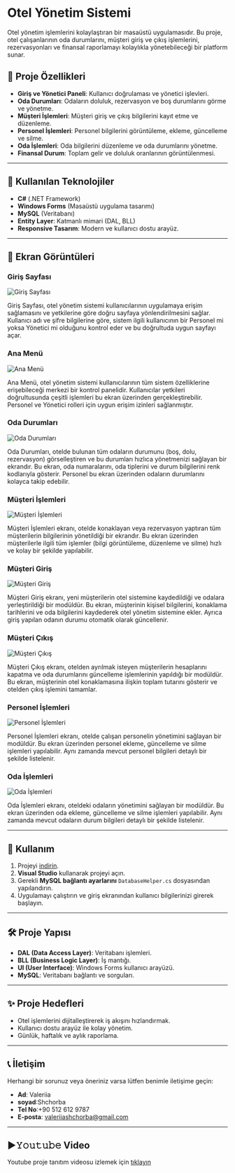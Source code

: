 # Otel Yönetim Sistemi

Otel yönetim işlemlerini kolaylaştıran bir masaüstü uygulamasıdır. Bu proje, otel çalışanlarının oda durumlarını, müşteri giriş ve çıkış işlemlerini, rezervasyonları ve finansal raporlamayı kolaylıkla yönetebileceği bir platform sunar.

## 📌 Proje Özellikleri

- **Giriş ve Yönetici Paneli**: Kullanıcı doğrulaması ve yönetici işlevleri.
- **Oda Durumları**: Odaların doluluk, rezervasyon ve boş durumlarını görme ve yönetme.
- **Müşteri İşlemleri**: Müşteri giriş ve çıkış bilgilerini kayıt etme ve düzenleme.
- **Personel İşlemleri**: Personel bilgilerini görüntüleme, ekleme, güncelleme ve silme.
- **Oda İşlemleri**: Oda bilgilerini düzenleme ve oda durumlarını yönetme.
- **Finansal Durum**: Toplam gelir ve doluluk oranlarının görüntülenmesi.

---

## 📂 Kullanılan Teknolojiler

- **C#** (.NET Framework)
- **Windows Forms** (Masaüstü uygulama tasarımı)
- **MySQL** (Veritabanı)
- **Entity Layer**: Katmanlı mimari (DAL, BLL)
- **Responsive Tasarım**: Modern ve kullanıcı dostu arayüz.

---

## 📸 Ekran Görüntüleri

### Giriş Sayfası
![Giriş Sayfası](./screenshots/Ekran%20g%C3%B6r%C3%BCnt%C3%BCs%C3%BC%202025-01-23%20164054.png)

 Giriş Sayfası, otel yönetim sistemi kullanıcılarının uygulamaya erişim sağlamasını ve yetkilerine göre doğru sayfaya yönlendirilmesini sağlar. Kullanıcı adı ve şifre bilgilerine göre, sistem ilgili kullanıcının bir Personel mi yoksa Yönetici mi olduğunu kontrol eder ve bu doğrultuda uygun sayfayı açar.

### Ana Menü
![Ana Menü](./screenshots/Ekran%20g%C3%B6r%C3%BCnt%C3%BCs%C3%BC%202025-01-23%20164117.png)

  Ana Menü, otel yönetim sistemi kullanıcılarının tüm sistem özelliklerine erişebileceği merkezi bir kontrol panelidir. Kullanıcılar yetkileri doğrultusunda çeşitli işlemleri bu ekran üzerinden gerçekleştirebilir. Personel ve Yönetici rolleri için uygun erişim izinleri sağlanmıştır.

### Oda Durumları
![Oda Durumları](./screenshots/Ekran%20g%C3%B6r%C3%BCnt%C3%BCs%C3%BC%202025-01-23%20164156.png)

Oda Durumları, otelde bulunan tüm odaların durumunu (boş, dolu, rezervasyon) görselleştiren ve bu durumları hızlıca yönetmenizi sağlayan bir ekrandır. Bu ekran, oda numaralarını, oda tiplerini ve durum bilgilerini renk kodlarıyla gösterir. Personel bu ekran üzerinden odaların durumlarını kolayca takip edebilir.

### Müşteri İşlemleri
![Müşteri İşlemleri](./screenshots/Ekran%20g%C3%B6r%C3%BCnt%C3%BCs%C3%BC%202025-01-23%20164313.png)

Müşteri İşlemleri ekranı, otelde konaklayan veya rezervasyon yaptıran tüm müşterilerin bilgilerinin yönetildiği bir ekrandır. Bu ekran üzerinden müşterilerle ilgili tüm işlemler (bilgi görüntüleme, düzenleme ve silme) hızlı ve kolay bir şekilde yapılabilir.

### Müşteri Giriş
![Müşteri Giriş](./screenshots/Ekran%20g%C3%B6r%C3%BCnt%C3%BCs%C3%BC%202025-01-23%20164138.png)

Müşteri Giriş ekranı, yeni müşterilerin otel sistemine kaydedildiği ve odalara yerleştirildiği bir modüldür. Bu ekran, müşterinin kişisel bilgilerini, konaklama tarihlerini ve oda bilgilerini kaydederek otel yönetim sistemine ekler. Ayrıca giriş yapılan odanın durumu otomatik olarak güncellenir.

### Müşteri Çıkış
![Müşteri Çıkış](./screenshots/Ekran%20g%C3%B6r%C3%BCnt%C3%BCs%C3%BC%202025-01-23%20164147.png)

Müşteri Çıkış ekranı, otelden ayrılmak isteyen müşterilerin hesaplarını kapatma ve oda durumlarını güncelleme işlemlerinin yapıldığı bir modüldür. Bu ekran, müşterinin otel konaklamasına ilişkin toplam tutarını gösterir ve otelden çıkış işlemini tamamlar.

### Personel İşlemleri
![Personel İşlemleri](./screenshots/Ekran%20g%C3%B6r%C3%BCnt%C3%BCs%C3%BC%202025-01-23%20164234.png)

Personel İşlemleri ekranı, otelde çalışan personelin yönetimini sağlayan bir modüldür. Bu ekran üzerinden personel ekleme, güncelleme ve silme işlemleri yapılabilir. Aynı zamanda mevcut personel bilgileri detaylı bir şekilde listelenir.

### Oda İşlemleri
![Oda İşlemleri](./screenshots/Ekran%20g%C3%B6r%C3%BCnt%C3%BCs%C3%BC%202025-01-23%20164244.png)

Oda İşlemleri ekranı, oteldeki odaların yönetimini sağlayan bir modüldür. Bu ekran üzerinden oda ekleme, güncelleme ve silme işlemleri yapılabilir. Aynı zamanda mevcut odaların durum bilgileri detaylı bir şekilde listelenir.


---

## 🚀 Kullanım

1. Projeyi [indirin](https://github.com/ValeriiaShchorba/UludagOteli).
2. **Visual Studio** kullanarak projeyi açın.
3. Gerekli **MySQL bağlantı ayarlarını** `DatabaseHelper.cs` dosyasından yapılandırın.
4. Uygulamayı çalıştırın ve giriş ekranından kullanıcı bilgilerinizi girerek başlayın.

---

## 🛠️ Proje Yapısı

- **DAL (Data Access Layer)**: Veritabanı işlemleri.
- **BLL (Business Logic Layer)**: İş mantığı.
- **UI (User Interface)**: Windows Forms kullanıcı arayüzü.
- **MySQL**: Veritabanı bağlantı ve sorguları.

---

## ✨ Proje Hedefleri

- Otel işlemlerini dijitalleştirerek iş akışını hızlandırmak.
- Kullanıcı dostu arayüz ile kolay yönetim.
- Günlük, haftalık ve aylık raporlama.

---

## 📞 İletişim

Herhangi bir sorunuz veya öneriniz varsa lütfen benimle iletişime geçin:

- **Ad**: Valeriia
- **soyad**:Shchorba
- **Tel No**:+90 512 612 9787
- **E-posta**: valeriiashchorba@gmail.com
---
## ▶𝚈𝚘𝚞𝚝𝚞𝚋𝚎 Video
 Youtube proje tanıtım videosu izlemek için [tıklayın](https://www.youtube.com/watch?v=e6TlTj45gcE)
